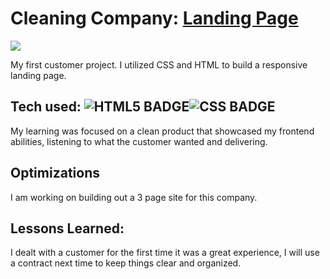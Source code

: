 # Cleaning Company: <a href="https://shavonharris-dev.github.io/Cleaning-Company-Landing-Page/" target="_blank">Landing Page</a>
<a href="https://shavonharris-dev.github.io/Cleaning-Company-Landing-Page/" target="_blank"><img src="https://media.giphy.com/media/Fnfskmz1PJnwhaTsSo/giphy.gif" /></a>

My first customer project. I utilized CSS and HTML to build a responsive landing page.

## Tech used: ![HTML5 BADGE](https://img.shields.io/static/v1?label=|&message=HTML5&color=23555f&style=plastic&logo=html5)![CSS BADGE](https://img.shields.io/static/v1?label=|&message=CSS3&color=285f65&style=plastic&logo=css3)

My learning was focused on a clean product that showcased my frontend abilities, listening to what the customer wanted and delivering.

## Optimizations
I am working on building out a 3 page site for this company.

## Lessons Learned:

I dealt with a customer for the first time it was a great experience, I will use a contract next time to keep things clear and organized. 

